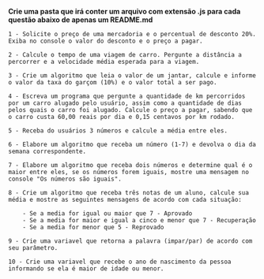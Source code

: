 
   **Crie uma pasta que irá conter um arquivo com extensão .js para cada questão abaixo de apenas um README.md**


    1 - Solicite o preço de uma mercadoria e o percentual de desconto 20%. Exiba no console o valor do desconto e o preço a pagar.

    2 - Calcule o tempo de uma viagem de carro. Pergunte a distância a percorrer e a velocidade média esperada para a viagem.

    3 - Crie um algoritmo que leia o valor de um jantar, calcule e informe o valor da taxa do garçom (10%) e o valor total a ser pago.

    4 - Escreva um programa que pergunte a quantidade de km percorridos por um carro alugado pelo usuário, assim como a quantidade de dias pelos quais o carro foi alugado. Calcule o preço a pagar, sabendo que o carro custa 60,00 reais por dia e 0,15 centavos por km rodado.

    5 - Receba do usuários 3 números e calcule a média entre eles.

    6 - Elabore um algoritmo que receba um número (1-7) e devolva o dia da semana correspondente.

    7 - Elabore um algoritmo que receba dois números e determine qual é o maior entre eles, se os números forem iguais, mostre uma mensagem no console "Os números são iguais".

    8 - Crie um algoritmo que receba três notas de um aluno, calcule sua média e mostre as seguintes mensagens de acordo com cada situação:

        - Se a media for igual ou maior que 7 - Aprovado
        - Se a media for maior e igual a cinco e menor que 7 - Recuperação
        - Se a media for menor que 5 - Reprovado

    9 - Crie uma variavel que retorna a palavra (impar/par) de acordo com seu parâmetro.

    10 - Crie uma variavel que recebe o ano de nascimento da pessoa informando se ela é maior de idade ou menor.
